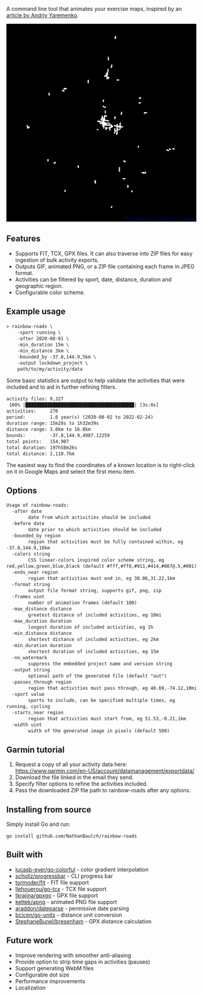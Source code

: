 A command line tool that animates your exercise maps, inspired by an [article by Andriy Yaremenko](https://medium.com/geospatial-analytics/how-to-animate-strava-gpx-tracks-in-qgis-8a8ca6b58ebc).

![example output](lockdown_project.gif)

## Features
* Supports FIT, TCX, GPX files. It can also traverse into ZIP files for easy ingestion of bulk activity exports.
* Outputs GIF, animated PNG, or a ZIP file containing each frame in JPEG format.
* Activities can be filtered by sport, date, distance, duration and geographic region.
* Configurable color scheme.

## Example usage
```text
> rainbow-roads \
    -sport running \
    -after 2020-08-01 \
    -min_duration 15m \
    -min_distance 3km \
    -bounded_by -37.8,144.9,5km \
    -output lockdown_project \
    path/to/my/activity/data
```
Some basic statistics are output to help validate the activities that were included and to aid in further refining filters.
```text
activity files: 9,327
 100% |████████████████████████████████████████| [3s:0s]            
activities:     270
period:         1.6 year(s) (2020-08-02 to 2022-02-24)
duration range: 15m28s to 1h32m39s
distance range: 3.0km to 16.8km
bounds:         -37.8,144.9,4987.12259
total points:   154,907
total duration: 197h58m26s
total distance: 2,110.7km
```
The easiest way to find the coordinates of a known location is to right-click on it in Google Maps and select the first menu item.

## Options
```text
Usage of rainbow-roads:
  -after date
        date from which activities should be included
  -before date
        date prior to which activities should be included
  -bounded_by region
        region that activities must be fully contained within, eg -37.8,144.9,10km
  -colors string
        CSS linear-colors inspired color scheme string, eg red,yellow,green,blue,black (default #fff,#ff8,#911,#414,#007@.5,#001)
  -ends_near region
        region that activities must end in, eg 30.06,31.22,1km
  -format string
        output file format string, supports gif, png, zip
  -frames uint
        number of animation frames (default 100)
  -max_distance distance
        greatest distance of included activities, eg 10mi
  -max_duration duration
        longest duration of included activities, eg 1h
  -min_distance distance
        shortest distance of included activities, eg 2km
  -min_duration duration
        shortest duration of included activities, eg 15m
  -no_watermark
        suppress the embedded project name and version string
  -output string
        optional path of the generated file (default "out")
  -passes_through region
        region that activities must pass through, eg 40.69,-74.12,10mi
  -sport value
        sports to include, can be specified multiple times, eg running, cycling
  -starts_near region
        region that activities must start from, eg 51.53,-0.21,1km
  -width uint
        width of the generated image in pixels (default 500)
```

## Garmin tutorial
1. Request a copy of all your activity data here: https://www.garmin.com/en-US/account/datamanagement/exportdata/
2. Download the file linked in the email they send.
3. Specify filter options to refine the activities included.
4. Pass the downloaded ZIP file path to rainbow-roads after any options. 

## Installing from source
Simply install Go and run:
```
go install github.com/NathanBaulch/rainbow-roads
```

## Built with
* [lucasb-eyer/go-colorful](https://github.com/lucasb-eyer/go-colorful) - color gradient interpolation
* [schollz/progressbar](https://github.com/schollz/progressbar) - CLI progress bar
* [tormoder/fit](https://github.com/tormoder/fit) - FIT file support
* [llehouerou/go-tcx](https://github.com/llehouerou/go-tcx) - TCX file support
* [tkrajina/gpxgo](https://github.com/tkrajina/gpxgo) - GPX file support
* [kettek/apng](https://github.com/kettek/apng) - animated PNG file support
* [araddon/dateparse](https://github.com/araddon/dateparse) - permissive date parsing
* [bcicen/go-units](https://github.com/bcicen/go-units) - distance unit conversion
* [StephaneBunel/bresenham](https://github.com/StephaneBunel/bresenham) - GPX distance calculation

## Future work
* Improve rendering with smoother anti-aliasing
* Provide option to strip time gaps in activities (pauses)
* Support generating WebM files
* Configurable dot size
* Performance improvements
* Localization